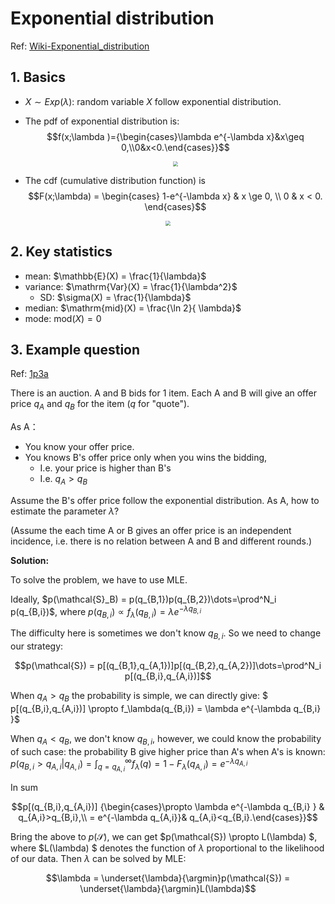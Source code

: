 # Exponential distribution

Ref: [Wiki-Exponential_distribution](https://en.wikipedia.org/wiki/Exponential_distribution)

## 1. Basics

- $X\sim Exp(\lambda )$: random variable $X$ follow exponential distribution.

- The pdf of exponential distribution is:
  $$f(x;\lambda )={\begin{cases}\lambda e^{-\lambda x}&x\geq 0,\\0&x<0.\end{cases}}$$
  <div  align="center"><img src=https://upload.wikimedia.org/wikipedia/commons/thumb/0/02/Exponential_probability_density.svg/600px-Exponential_probability_density.svg.png style = "zoom:50%"></div> 

 - The cdf (cumulative distribution function) is
  $$F(x;\lambda) = \begin{cases}
  1-e^{-\lambda x} & x \ge 0, \\
  0 & x < 0.
  \end{cases}$$
  <div  align="center"><img src=https://upload.wikimedia.org/wikipedia/commons/thumb/b/ba/Exponential_cdf.svg/600px-Exponential_cdf.svg.png style = "zoom:50%"></div> 


## 2. Key statistics



- mean: $\mathbb{E}(X) = \frac{1}{\lambda}$
- variance: $\mathrm{Var}(X) = \frac{1}{\lambda^2}$
  - SD: $\sigma(X) = \frac{1}{\lambda}$
- median: $\mathrm{mid}(X) = \frac{\ln 2}{ \lambda}$
- mode: $\mathrm{mod}(X) = 0$

## 3. Example question

Ref: [1p3a](https://www.1point3acres.com/bbs/thread-479597-1-1.html)

There is an auction. A and B bids for 1 item. Each A and B will give an offer price $q_A$ and $q_B$ for the item ($q$ for "quote"). 

As A：

- You know your offer price.
- You knows B's offer price only when you wins the bidding, 
  - I.e. your price is higher than B's
  - I.e. $q_A > q_B$

Assume the B's offer price follow the exponential distribution. As A, how to estimate the parameter $\lambda$? 

(Assume the each time A or B gives an offer price is an independent incidence, i.e. there is no relation between A and B and different rounds.)

**Solution:**



To solve the problem, we have to use MLE.

Ideally, $p(\mathcal{S}_B) = p(q_{B,1})p(q_{B,2})\dots=\prod^N_i p(q_{B,i})$, where $p(q_{B,i}) \propto f_\lambda(q_{B,i}) = \lambda e^{-\lambda q_{B,i} }$ 

The difficulty here is sometimes we don't know $q_{B,i}$. So we need to change our strategy:

$$p(\mathcal{S}) = p[(q_{B,1},q_{A,1})]p[(q_{B,2},q_{A,2})]\dots=\prod^N_i p[(q_{B,i},q_{A,i})]$$


When $q_A>q_B$ the probability is simple, we can directly give: $ p[(q_{B,i},q_{A,i})] \propto f_\lambda(q_{B,i}) = \lambda e^{-\lambda q_{B,i} }$ 


When $q_A<q_B$, we don't know $q_{B,i}$, however, we could know the probability of such case: the probability B give higher price than A's when A's is known:  $p(q_{B,i}>q_{A,i}|q_{A,i}) = \int^\infty_{q=q_{A,i} } f_\lambda(q) = 1-F_\lambda(q_{A,i}) = e^{-\lambda q_{A,i} }$

In sum


 $$p[(q_{B,i},q_{A,i})]  {\begin{cases}\propto \lambda e^{-\lambda q_{B,i} } & q_{A,i}>q_{B,i},\\ = e^{-\lambda q_{A,i}}& q_{A,i}<q_{B,i}.\end{cases}}$$

Bring the above to $p(\mathcal{S})$, we can get $p(\mathcal{S}) \propto L(\lambda) $, where $L(\lambda) $ denotes the function of $\lambda$ proportional to the likelihood of our data. Then $\lambda$ can be solved by MLE:

$$\lambda = \underset{\lambda}{\argmin}p(\mathcal{S}) = \underset{\lambda}{\argmin}L(\lambda)$$

<!-- $p(\text{know } q_B|q_a) = p(q_A >q_B)$
$p(\text{don't know } q_B|q_a) = p(q_A < q_B)$ -->
